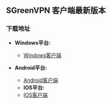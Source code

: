 ## SGreenVPN 客户端最新版本
### 下载地址
- **Windows平台:**
  * [Windows客户端]()

- **Android平台:**
  * [Android客户端](https://github.com/newbreedlimited/sgreenvpn/blob/master/sgreen_1.0e_signed.apk?raw=true)
  
  - **IOS平台:**
  * [IOS客户端](https://itunes.apple.com/us/app/vpn-sgreen-vpn/id1396328767?l=zh&ls=1&mt=8)
